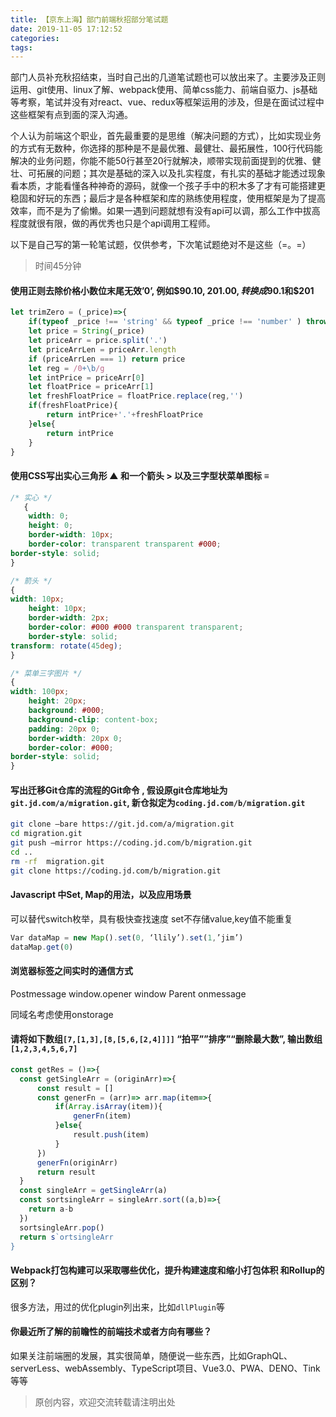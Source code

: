 ```yaml
---
title: 【京东上海】部门前端秋招部分笔试题
date: 2019-11-05 17:12:52
categories:
tags:
---
```


部门人员补充秋招结束，当时自己出的几道笔试题也可以放出来了。主要涉及正则运用、git使用、linux了解、webpack使用、简单css能力、前端自驱力、js基础等考察，笔试并没有对react、vue、redux等框架运用的涉及，但是在面试过程中这些框架有点到面的深入沟通。  

<!--more-->

个人认为前端这个职业，首先最重要的是思维（解决问题的方式），比如实现业务的方式有无数种，你选择的那种是不是最优雅、最健壮、最拓展性，100行代码能解决的业务问题，你能不能50行甚至20行就解决，顺带实现前面提到的优雅、健壮、可拓展的问题；其次是基础的深入以及扎实程度，有扎实的基础才能透过现象看本质，才能看懂各种神奇的源码，就像一个孩子手中的积木多了才有可能搭建更稳固和好玩的东西；最后才是各种框架和库的熟练使用程度，使用框架是为了提高效率，而不是为了偷懒。如果一遇到问题就想有没有api可以调，那么工作中拔高程度就很有限，做的再优秀也只是个api调用工程师。


以下是自己写的第一轮笔试题，仅供参考，下次笔试题绝对不是这些（=。=）

>时间45分钟

#### 使用正则去除价格小数位末尾无效’0’, 例如$90.10, $201.00, 转换成$90.1和$201

``` javascript
let trimZero = (_price)=>{
	if(typeof _price !== 'string' && typeof _price !== 'number' ) throw new Error('type error')
	let price = String(_price)
	let priceArr = price.split('.')
	let priceArrLen = priceArr.length
	if (priceArrLen === 1) return price
    let reg = /0+\b/g
	let intPrice = priceArr[0]
	let floatPrice = priceArr[1]
	let freshFloatPrice = floatPrice.replace(reg,'')
	if(freshFloatPrice){
		return intPrice+'.'+freshFloatPrice
	}else{
		return intPrice
	}
}
```

#### 使用CSS写出实心三角形 ▲ 和一个箭头 >  以及三字型状菜单图标 ≡
``` css
/* 实心 */
   { 
    width: 0;
    height: 0;
    border-width: 10px;
    border-color: transparent transparent #000;
border-style: solid;
}

/* 箭头 */
{
width: 10px;
    height: 10px;
    border-width: 2px;
    border-color: #000 #000 transparent transparent;
    border-style: solid;
transform: rotate(45deg);
}

/* 菜单三字图片 */
{
width: 100px;
    height: 20px;
    background: #000;
    background-clip: content-box;
    padding: 20px 0;
    border-width: 20px 0;
    border-color: #000;
border-style: solid;
}
```

#### 写出迁移Git仓库的流程的Git命令 , 假设原git仓库地址为`git.jd.com/a/migration.git`, 新仓拟定为`coding.jd.com/b/migration.git`
``` sh
git clone –bare https://git.jd.com/a/migration.git
cd migration.git
git push –mirror https://coding.jd.com/b/migration.git
cd ..
rm -rf  migration.git
git clone https://coding.jd.com/b/migration.git
```



#### Javascript 中Set, Map的用法，以及应用场景

可以替代switch枚举，具有极快查找速度
set不存储value,key值不能重复
``` javascript
Var dataMap = new Map().set(0, ‘llily’).set(1,’jim’)
dataMap.get(0)
```


#### 浏览器标签之间实时的通信方式

Postmessage      window.opener     window Parent     onmessage

同域名考虑使用onstorage



#### 请将如下数组`[7,[1,3],[8,[5,6,[2,4]]]]` “拍平””排序”“删除最大数”,  输出数组`[1,2,3,4,5,6,7]`
``` javascript
const getRes = ()=>{
  const getSingleArr = (originArr)=>{
      const result = []
      const generFn = (arr)=> arr.map(item=>{
          if(Array.isArray(item)){
              generFn(item)
          }else{
              result.push(item)
          }
      })
      generFn(originArr)
      return result
  }
  const singleArr = getSingleArr(a)
  const sortsingleArr = singleArr.sort((a,b)=>{
    return a-b
  })
  sortsingleArr.pop()
  return s`ortsingleArr
}
```

#### Webpack打包构建可以采取哪些优化，提升构建速度和缩小打包体积 和Rollup的区别？

很多方法，用过的优化plugin列出来，比如`dllPlugin`等




#### 你最近所了解的前瞻性的前端技术或者方向有哪些？  

如果关注前端圈的发展，其实很简单，随便说一些东西，比如GraphQL、serverLess、webAssembly、TypeScript项目、Vue3.0、PWA、DENO、Tink等等

>原创内容，欢迎交流转载请注明出处